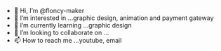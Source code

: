 - 👋 Hi, I’m @floncy-maker
- 👀 I’m interested in ...graphic design, animation and payment gateway
- 🌱 I’m currently learning ...graphic design
- 💞️ I’m looking to collaborate on ...
- 📫 How to reach me ...youtube, email

<!---
floncy-maker/floncy-maker is a ✨ special ✨ repository because its `README.md` (this file) appears on your GitHub profile.
You can click the Preview link to take a look at your changes.
--->
